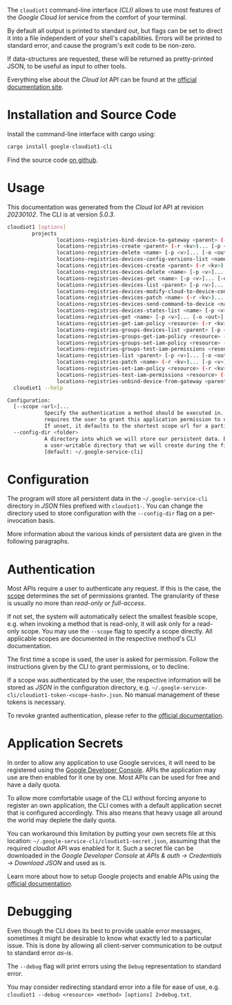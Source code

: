 <!---
DO NOT EDIT !
This file was generated automatically from 'src/generator/templates/cli/README.md.mako'
DO NOT EDIT !
-->
The `cloudiot1` command-line interface *(CLI)* allows to use most features of the *Google Cloud Iot* service from the comfort of your terminal.

By default all output is printed to standard out, but flags can be set to direct it into a file independent of your shell's
capabilities. Errors will be printed to standard error, and cause the program's exit code to be non-zero.

If data-structures are requested, these will be returned as pretty-printed JSON, to be useful as input to other tools.

Everything else about the *Cloud Iot* API can be found at the
[official documentation site](https://cloud.google.com/iot).

# Installation and Source Code

Install the command-line interface with cargo using:

```bash
cargo install google-cloudiot1-cli
```

Find the source code [on github](https://github.com/Byron/google-apis-rs/tree/main/gen/cloudiot1-cli).

# Usage

This documentation was generated from the *Cloud Iot* API at revision *20230102*. The CLI is at version *5.0.3*.

```bash
cloudiot1 [options]
        projects
                locations-registries-bind-device-to-gateway <parent> (-r <kv>)... [-p <v>]... [-o <out>]
                locations-registries-create <parent> (-r <kv>)... [-p <v>]... [-o <out>]
                locations-registries-delete <name> [-p <v>]... [-o <out>]
                locations-registries-devices-config-versions-list <name> [-p <v>]... [-o <out>]
                locations-registries-devices-create <parent> (-r <kv>)... [-p <v>]... [-o <out>]
                locations-registries-devices-delete <name> [-p <v>]... [-o <out>]
                locations-registries-devices-get <name> [-p <v>]... [-o <out>]
                locations-registries-devices-list <parent> [-p <v>]... [-o <out>]
                locations-registries-devices-modify-cloud-to-device-config <name> (-r <kv>)... [-p <v>]... [-o <out>]
                locations-registries-devices-patch <name> (-r <kv>)... [-p <v>]... [-o <out>]
                locations-registries-devices-send-command-to-device <name> (-r <kv>)... [-p <v>]... [-o <out>]
                locations-registries-devices-states-list <name> [-p <v>]... [-o <out>]
                locations-registries-get <name> [-p <v>]... [-o <out>]
                locations-registries-get-iam-policy <resource> (-r <kv>)... [-p <v>]... [-o <out>]
                locations-registries-groups-devices-list <parent> [-p <v>]... [-o <out>]
                locations-registries-groups-get-iam-policy <resource> (-r <kv>)... [-p <v>]... [-o <out>]
                locations-registries-groups-set-iam-policy <resource> (-r <kv>)... [-p <v>]... [-o <out>]
                locations-registries-groups-test-iam-permissions <resource> (-r <kv>)... [-p <v>]... [-o <out>]
                locations-registries-list <parent> [-p <v>]... [-o <out>]
                locations-registries-patch <name> (-r <kv>)... [-p <v>]... [-o <out>]
                locations-registries-set-iam-policy <resource> (-r <kv>)... [-p <v>]... [-o <out>]
                locations-registries-test-iam-permissions <resource> (-r <kv>)... [-p <v>]... [-o <out>]
                locations-registries-unbind-device-from-gateway <parent> (-r <kv>)... [-p <v>]... [-o <out>]
  cloudiot1 --help

Configuration:
  [--scope <url>]...
            Specify the authentication a method should be executed in. Each scope
            requires the user to grant this application permission to use it.
            If unset, it defaults to the shortest scope url for a particular method.
  --config-dir <folder>
            A directory into which we will store our persistent data. Defaults to
            a user-writable directory that we will create during the first invocation.
            [default: ~/.google-service-cli]

```

# Configuration

The program will store all persistent data in the `~/.google-service-cli` directory in *JSON* files prefixed with `cloudiot1-`.  You can change the directory used to store configuration with the `--config-dir` flag on a per-invocation basis.

More information about the various kinds of persistent data are given in the following paragraphs.

# Authentication

Most APIs require a user to authenticate any request. If this is the case, the [scope][scopes] determines the 
set of permissions granted. The granularity of these is usually no more than *read-only* or *full-access*.

If not set, the system will automatically select the smallest feasible scope, e.g. when invoking a
method that is read-only, it will ask only for a read-only scope. 
You may use the `--scope` flag to specify a scope directly. 
All applicable scopes are documented in the respective method's CLI documentation.

The first time a scope is used, the user is asked for permission. Follow the instructions given 
by the CLI to grant permissions, or to decline.

If a scope was authenticated by the user, the respective information will be stored as *JSON* in the configuration
directory, e.g. `~/.google-service-cli/cloudiot1-token-<scope-hash>.json`. No manual management of these tokens
is necessary.

To revoke granted authentication, please refer to the [official documentation][revoke-access].

# Application Secrets

In order to allow any application to use Google services, it will need to be registered using the 
[Google Developer Console][google-dev-console]. APIs the application may use are then enabled for it
one by one. Most APIs can be used for free and have a daily quota.

To allow more comfortable usage of the CLI without forcing anyone to register an own application, the CLI
comes with a default application secret that is configured accordingly. This also means that heavy usage
all around the world may deplete the daily quota.

You can workaround this limitation by putting your own secrets file at this location: 
`~/.google-service-cli/cloudiot1-secret.json`, assuming that the required *cloudiot* API 
was enabled for it. Such a secret file can be downloaded in the *Google Developer Console* at 
*APIs & auth -> Credentials -> Download JSON* and used as is.

Learn more about how to setup Google projects and enable APIs using the [official documentation][google-project-new].


# Debugging

Even though the CLI does its best to provide usable error messages, sometimes it might be desirable to know
what exactly led to a particular issue. This is done by allowing all client-server communication to be 
output to standard error *as-is*.

The `--debug` flag will print errors using the `Debug` representation to standard error.

You may consider redirecting standard error into a file for ease of use, e.g. `cloudiot1 --debug <resource> <method> [options] 2>debug.txt`.


[scopes]: https://developers.google.com/+/api/oauth#scopes
[revoke-access]: http://webapps.stackexchange.com/a/30849
[google-dev-console]: https://console.developers.google.com/
[google-project-new]: https://developers.google.com/console/help/new/
